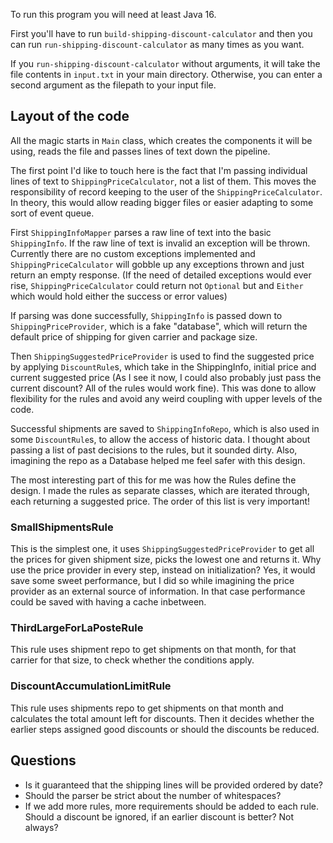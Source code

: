 To run this program you will need at least Java 16.

First you'll have to run `build-shipping-discount-calculator` and then you can run `run-shipping-discount-calculator` as
many times as you want.

If you `run-shipping-discount-calculator` without arguments, it will take the file contents in `input.txt` in your main
directory. Otherwise, you can enter a second argument as the filepath to your input file.

## Layout of the code

All the magic starts in `Main` class, which creates the components it will be using, reads the file and passes lines of
text down the pipeline.

The first point I'd like to touch here is the fact that I'm passing individual lines of text
to `ShippingPriceCalculator`, not a list of them. This moves the responsibility of record keeping to the user of
the `ShippingPriceCalculator`. In theory, this would allow reading bigger files or easier adapting to some sort of event
queue.

First `ShippingInfoMapper` parses a raw line of text into the basic `ShippingInfo`. If the raw line of text is invalid
an exception will be thrown. Currently there are no custom exceptions implemented and `ShippingPriceCalculator` will
gobble up any exceptions thrown and just return an empty response.
(If the need of detailed exceptions would ever rise, `ShippingPriceCalculator` could return not `Optional` but
and `Either` which would hold either the success or error values)

If parsing was done successfully, `ShippingInfo` is passed down to `ShippingPriceProvider`, which is a fake "database",
which will return the default price of shipping for given carrier and package size.

Then `ShippingSuggestedPriceProvider` is used to find the suggested price by applying `DiscountRule`s, which take in the
ShippingInfo, initial price and current suggested price (As I see it now, I could also probably just pass the current
discount? All of the rules would work fine). This was done to allow flexibility for the rules and avoid any weird
coupling with upper levels of the code.

Successful shipments are saved to `ShippingInfoRepo`, which is also used in some `DiscountRule`s, to allow the access of
historic data. I thought about passing a list of past decisions to the rules, but it sounded dirty. Also, imagining the
repo as a Database helped me feel safer with this design.

The most interesting part of this for me was how the Rules define the design. I made the rules as separate classes,
which are iterated through, each returning a suggested price. The order of this list is very important!

### SmallShipmentsRule

This is the simplest one, it uses `ShippingSuggestedPriceProvider` to get all the prices for given shipment size, picks
the lowest one and returns it. Why use the price provider in every step, instead on initialization? Yes, it would save
some sweet performance, but I did so while imagining the price provider as an external source of information. In that
case performance could be saved with having a cache inbetween.

### ThirdLargeForLaPosteRule

This rule uses shipment repo to get shipments on that month, for that carrier for that size, to check whether the
conditions apply.

### DiscountAccumulationLimitRule

This rule uses shipments repo to get shipments on that month and calculates the total amount left for discounts. Then it
decides whether the earlier steps assigned good discounts or should the discounts be reduced.

## Questions

* Is it guaranteed that the shipping lines will be provided ordered by date?
* Should the parser be strict about the number of whitespaces?
* If we add more rules, more requirements should be added to each rule. Should a discount be ignored, if an earlier
  discount is better? Not always?

